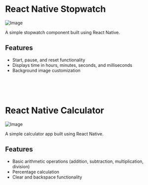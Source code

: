 

# React Native Stopwatch

![Image](assests/Stopwatch.png)

A simple stopwatch component built using React Native.

## Features

- Start, pause, and reset functionality
- Displays time in hours, minutes, seconds, and milliseconds
- Background image customization

<br>
<br>
<br>

# React Native Calculator

![Image](assests/Calculator.png)

A simple calculator app built using React Native.

## Features

- Basic arithmetic operations (addition, subtraction, multiplication, division)
- Percentage calculation
- Clear and backspace functionality
